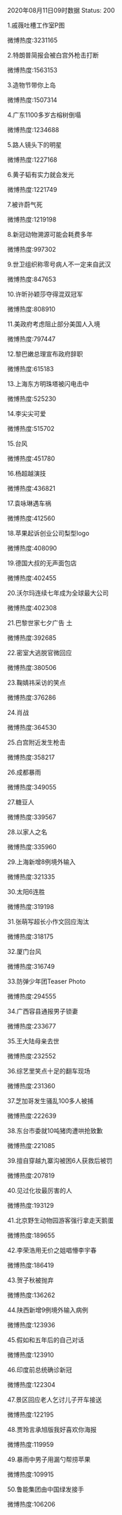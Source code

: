 2020年08月11日09时数据
Status: 200

1.戚薇吐槽工作室P图

微博热度:3231165

2.特朗普简报会被白宫外枪击打断

微博热度:1563153

3.造物节带你上岛

微博热度:1507314

4.广东1100多岁古榕树倒塌

微博热度:1234688

5.路人镜头下的明星

微博热度:1227168

6.黄子韬有实力就会发光

微博热度:1221749

7.被许蔚气死

微博热度:1219198

8.新冠动物溯源可能会耗费多年

微博热度:997302

9.世卫组织称零号病人不一定来自武汉

微博热度:847653

10.许昕孙颖莎夺得混双冠军

微博热度:808910

11.美政府考虑阻止部分美国人入境

微博热度:797447

12.黎巴嫩总理宣布政府辞职

微博热度:615183

13.上海东方明珠塔被闪电击中

微博热度:525230

14.李尖尖可爱

微博热度:515702

15.台风

微博热度:451780

16.杨超越演技

微博热度:436821

17.袁咏琳遇车祸

微博热度:412560

18.苹果起诉创业公司梨型logo

微博热度:408090

19.德国大叔的无声面包店

微博热度:402455

20.沃尔玛连续七年成为全球最大公司

微博热度:402308

21.巴黎世家七夕广告 土

微博热度:392685

22.密室大逃脱官微回应

微博热度:380506

23.鞠婧祎采访的笑点

微博热度:376286

24.肖战

微博热度:364530

25.白宫附近发生枪击

微博热度:358217

26.成都暴雨

微博热度:349055

27.糖豆人

微博热度:339567

28.以家人之名

微博热度:335960

29.上海新增8例境外输入

微博热度:321335

30.太阳6连胜

微博热度:319198

31.张萌写超长小作文回应淘汰

微博热度:318175

32.厦门台风

微博热度:316749

33.防弹少年团Teaser Photo

微博热度:294555

34.广西容县通报男子锁妻

微博热度:233677

35.王大陆母亲去世

微博热度:232552

36.综艺里笑点十足的翻车现场

微博热度:231360

37.芝加哥发生骚乱100多人被捕

微博热度:222639

38.东台市委就10吨猪肉遭哄抢致歉

微博热度:221085

39.擅自穿越九寨沟被困6人获救后被罚

微博热度:207819

40.见过化妆最厉害的人

微博热度:193129

41.北京野生动物园游客强行拿走天鹅蛋

微博热度:189655

42.李荣浩用无价之姐唱懵李宇春

微博热度:186419

43.贺子秋被抛弃

微博热度:136262

44.陕西新增9例境外输入病例

微博热度:123936

45.假如和五年后的自己对话

微博热度:123910

46.印度前总统确诊新冠

微博热度:122304

47.景区回应老人乞讨儿子开车接送

微博热度:122195

48.贾玲言承旭版我好喜欢你海报

微博热度:119959

49.暴雨中男子用漏勺帮捞苹果

微博热度:109915

50.鲁能集团由中国绿发接手

微博热度:106206

